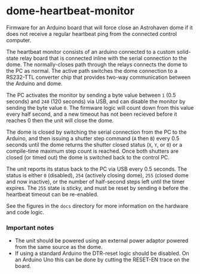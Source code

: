 # dome-heartbeat-monitor
Firmware for an Arduino board that will force close an Astrohaven dome if it does not receive a regular heartbeat ping from the connected control computer.

The heartbeat monitor consists of an arduino connected to a custom solid-state relay board that is connected inline with the serial connection to the dome.  The normally-closes path through the relays connects the dome to the PC as normal.  The active path switches the dome connection to a RS232-TTL converter chip that provides two-way communication between the Arduino and dome.

The PC activates the monitor by sending a byte value between `1` (0.5 seconds) and `240` (120 seconds) via USB, and can disable the monitor by sending the byte value `0`.  The firmware logic will count down from this value every half second, and a new timeout has not been recieved before it reaches 0 then the unit will close the dome.

The dome is closed by switching the serial connection from the PC to the Arduino, and then issuing a shutter step command (`A` then `B`) every 0.5 seconds until the dome returns the shutter closed status (`X`, `Y`, or `0`) or a compile-time maximum step count is reached.  Once both shutters are closed (or timed out) the dome is switched back to the control PC.

The unit reports its status back to the PC via USB every 0.5 seconds.  The status is either `0` (disabled), `254` (actively closing dome), `255` (closed dome and now inactive), or the number of half-second steps left until the timer expires. The `255` state is sticky, and must be reset by sending `0` before the heartbeat timeout can be re-enabled.

See the figures in the `docs` directory for more information on the hardware and code logic.

### Important notes

* The unit should be powered using an external power adaptor powered from the same source as the dome.
* If using a standard Arduino the DTR-reset logic should be disabled.  On an Arduino Uno this can be done by cutting the RESET-EN trace on the board.